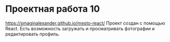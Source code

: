 # Проектная работа 10
https://smaginalexander.github.io/mesto-react/
Проект создан с помощью React. Есть возможность загружать и просматривать фотографии и редактировать профиль.


